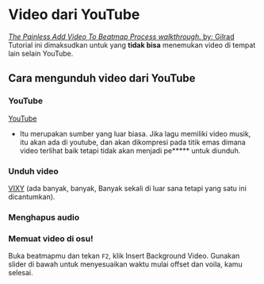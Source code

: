 Video dari YouTube
======================

[*The Painless Add Video To Beatmap Process walkthrough.* by: Gilrad](https://osu.ppy.sh/community/forums/topics/639/)
Tutorial ini dimaksudkan untuk yang **tidak bisa** menemukan video di tempat lain selain YouTube. 

Cara mengunduh video dari YouTube
-----------------------------------

### YouTube

[YouTube](https://www.youtube.com/)

-   Itu merupakan sumber yang luar biasa. Jika lagu memiliki video musik, itu akan ada di youtube, dan akan dikompresi pada titik emas dimana video terlihat baik tetapi tidak akan menjadi pe\*\*\*\*\* untuk diunduh.

### Unduh video

[VIXY](http://vixy.net/) (ada banyak, banyak, Banyak sekali di luar sana tetapi yang satu ini dicantumkan).

### Menghapus audio

### Memuat video di osu!

Buka beatmapmu dan tekan `F2`, klik Insert Background Video. Gunakan slider di bawah untuk menyesuaikan waktu mulai offset dan voila, kamu selesai.
